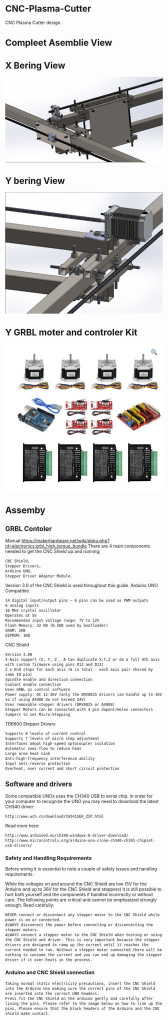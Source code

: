 # CNC-Plasma-Cutter
CNC Plasma Cutter design.

# Compleet Asemblie View


# X Bering View
![CNC berring](Plasma_cnc_X_bering.png?raw=true "CNC")<br>

# Y bering View
![CNC berring](Plasma_cnc_Y_bering.png?raw=true "CNC berring")<br>

# Y GRBL moter and controler Kit
![GRBL Moters and controler](GRBL_CNC_Moter_controler_kit.jpeg?raw=true "moter and controler")<br>

# Assemby
## GRBL Contoler
Manual https://makerhardware.net/wiki/doku.php?id=electronics:grbl_high_torque_bundle
There are 4 main components needed to get the CNC Shield up and running;

    CNC Shield,
    Stepper Drivers,
    Arduino UNO,
    Stepper Driver Adapter Module.


Version 3.0 of the CNC Shield is used throughout this guide.
 Arduino UNO Compatible

    14 digital input/output pins – 6 pins can be used as PWM outputs
    6 analog inputs
    16 MHz crystal oscillator
    Operates at 5V
    Recommended input voltage range: 7V to 12V
    Flash Memory: 32 KB (0.5KB used by bootloader)
    SRAM: 2KB
    EEPROM: 1KB


CNC Shield

    Version 3.00
    4-Axis support (X, Y, Z , A-Can duplicate X,Y,Z or do a full 4th axis with custom firmware using pins D12 and D13)
    2 x End stops for each axis (6 in total - each axis pair shared by same IO pin)
    Spindle enable and direction connection
    Coolant enable connection
    Uses GRBL as control software
    Power supply: DC 12-36V (only the DRV8825 drivers can handle up to 36V so if using A4988 do not exceed 24V)
    Uses removable stepper drivers (DRV8825 or A4988)
    Stepper Motors can be connected with 4 pin dupont/molex connectors
    Jumpers to set Micro-Stepping


TB6600 Stepper Drivers

    Supports 8 levels of current control
    Supports 7 levels of micro step adjustment
    Interfaces adopt high-speed optocoupler isolation
    Automatic semi-flow to reduce heat
    Large area heat sink
    Anti-high-frequency interference ability
    Input anti-reverse protection
    Overheat, over current and short circuit protection

## Software and drivers
 Some compatible UNOs uses the CH340 USB to serial chip. In order for your computer to recognize the UNO you may need to download the latest CH340 driver:

    http://www.wch.cn/download/CH341SER_ZIP.html


Read more here:
   
    http://www.arduined.eu/ch340-windows-8-driver-download/
    http://www.microcontrols.org/arduino-uno-clone-ch340-ch341-chipset-usb-drivers/

### Safety and Handling Requirements

Before wiring it is essential to note a couple of safety issues and handling requirements.


While the voltages on and around the CNC Shield are low (5V for the Arduino and up to 36V for the CNC Shield and steppers) it is still possible to hurt both yourself and the components if handled incorrectly or without care. The following points are critical and cannot be emphasized strongly enough. Read carefully:


    NEVER connect or disconnect any stepper motor to the CNC Shield while power is on or connected.
    ALWAYS disconnect the power before connecting or disconnecting the stepper motors.
    ALWAYS connect a stepper motor to the CNC Shield when testing or using the CNC Shield and driver. This is very important because the stepper drivers are designed to ramp up the current until it reaches the current needed to run. Without a stepper motor connected there will be nothing to consume the current and you can end up damaging the stepper driver if it over-heats in the process.

### Arduino and CNC Shield connection

    Taking normal static electricity precautions, insert the CNC Shield into the Arduino Uno making sure the correct pins of the CNC Shield are inserted into the correct UNO headers.
    Press fit the CNC Shield on the arduino gently and carefully after lining the pins. Please refer to the image below on how to line up the pins. Please ensure that the black headers of the Arduino and the CNC shield make contact.
